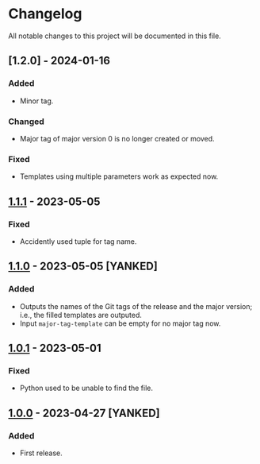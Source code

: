 # Changelog
All notable changes to this project will be documented in this file.

## [1.2.0] - 2024-01-16
### Added
- Minor tag.
### Changed
- Major tag of major version 0 is no longer created or moved.
### Fixed
- Templates using multiple parameters work as expected now.

## [1.1.1] - 2023-05-05
### Fixed
- Accidently used tuple for tag name.

## [1.1.0] - 2023-05-05 [YANKED]
### Added
- Outputs the names of the Git tags of the release and the major version; i.e., the filled templates are outputed.
- Input `major-tag-template` can be empty for no major tag now.

## [1.0.1] - 2023-05-01
### Fixed
- Python used to be unable to find the file.

## [1.0.0] - 2023-04-27 [YANKED]
### Added
- First release.

[1.2.2]: https://github.com/lumynou5/github-release-action/releases/tag/v1.2.0
[1.1.1]: https://github.com/lumynou5/github-release-action/releases/tag/v1.1.1
[1.1.0]: https://github.com/lumynou5/github-release-action/releases/tag/v1.1.0
[1.0.1]: https://github.com/lumynou5/github-release-action/releases/tag/v1.0.1
[1.0.0]: https://github.com/lumynou5/github-release-action/releases/tag/v1.0.0
